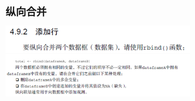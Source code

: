 # 纵向合并

![](assets/markdown-img-paste-2017081816323243.png)
![](assets/markdown-img-paste-2017081816330152.png)
